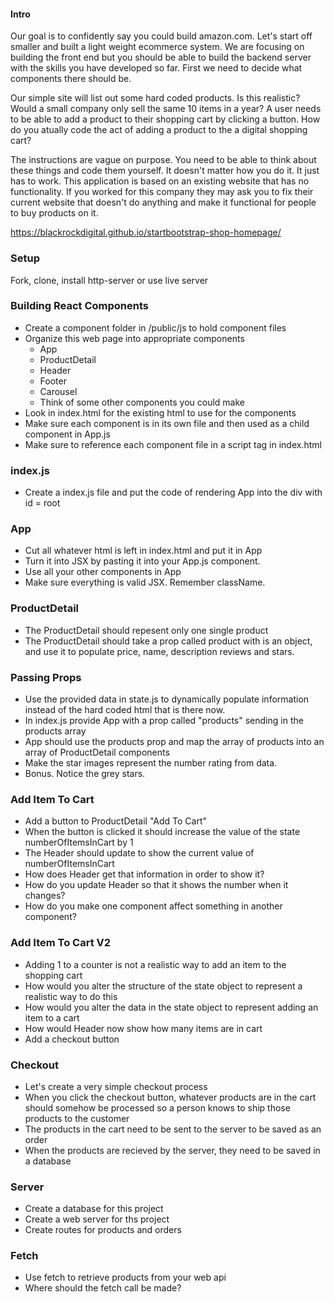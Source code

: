 #### Intro
Our goal is to confidently say you could build amazon.com. Let's start off smaller and built a light weight ecommerce system. We are focusing on building the front end but you should be able to build the backend server with the skills you have developed so far. First we need to decide what components there should be. 

Our simple site will list out some hard coded products. Is this realistic? Would a small company only sell the same 10 items in a year? A user needs to be able to add a product to their shopping cart by clicking a button. How do you atually code the act of adding a product to the a digital shopping cart? 

The instructions are vague on purpose. You need to be able to think about these things and code them yourself. It doesn't matter how you do it. It just has to work. This application is based on an existing website that has no functionality. If you worked for this company they may ask you to fix their current website that doesn't do anything and make it functional for people to buy products on it.


https://blackrockdigital.github.io/startbootstrap-shop-homepage/

### Setup
Fork, clone, install http-server or use live server

### Building React Components
 * Create a component folder in /public/js to hold component files
 * Organize this web page into appropriate components
   * App
   * ProductDetail
   * Header
   * Footer
   * Carousel
   * Think of some other components you could make
* Look in index.html for the existing html to use for the components
* Make sure each component is in its own file and then used as a child component in App.js
* Make sure to reference each component file in a script tag in index.html

### index.js
* Create a index.js file and put the code of rendering App into the div with id = root

### App 
* Cut all whatever html is left in index.html and put it in App
* Turn it into JSX by pasting it into your App.js component. 
* Use all your other components in App
* Make sure everything is valid JSX. Remember className.

### ProductDetail
* The ProductDetail should repesent only one single product
* The ProductDetail should take a prop called product with is an object, and use it to populate price, name, description reviews and stars.

### Passing Props
* Use the provided data in state.js to dynamically populate information instead of the hard coded html that is there now.
* In index.js provide App with a prop called "products" sending in the products array 
* App should use the products prop and map the array of products into an array of ProductDetail components
* Make the star images represent the number rating from data.
* Bonus. Notice the grey stars.

### Add Item To Cart
* Add a button to ProductDetail "Add To Cart"
* When the button is clicked it should increase the value of the state numberOfItemsInCart by 1
* The Header should update to show the current value of numberOfItemsInCart
* How does Header get that information in order to show it?
* How do you update Header so that it shows the number when it changes?
* How do you make one component affect something in another component?


### Add Item To Cart V2
* Adding 1 to a counter is not a realistic way to add an item to the shopping cart
* How would you alter the structure of the state object to represent a realistic way to do this
* How would you alter the data in the state object to represent adding an item to a cart
* How would Header now show how many items are in cart
* Add a checkout button

### Checkout
* Let's create a very simple checkout process
* When you click the checkout button, whatever products are in the cart should somehow be processed so a person knows to ship those products to the customer
* The products in the cart need to be sent to the server to be saved as an order
* When the products are recieved by the server, they need to be saved in a database 



### Server
* Create a database for this project
* Create a web server for ths project
* Create routes for products and orders


### Fetch
* Use fetch to retrieve products from your web api
* Where should the fetch call be made?

